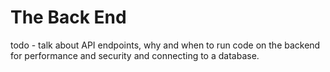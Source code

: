 # The Back End

todo - talk about API endpoints, why and when to run code on the backend for performance and security and connecting to a database.